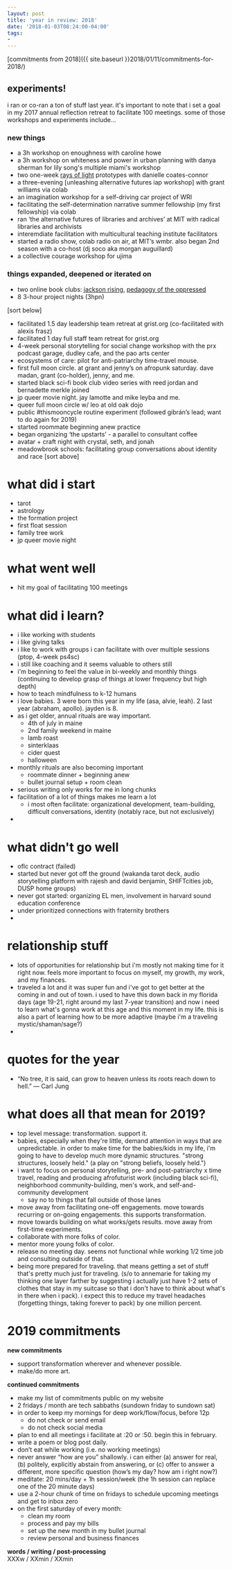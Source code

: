 ```yaml
---
layout: post
title: 'year in review: 2018'
date: '2018-01-03T08:24:00-04:00'
tags:
- 
--- 
```


[commitments from 2018]({{ site.baseurl }}2018/01/11/commitments-for-2018/)

## experiments!

i ran or co-ran a ton of stuff last year. it's important to note that i set a goal in my 2017 annual reflection retreat to facilitate 100 meetings. some of those workshops and experiments include...

### new things

* a 3h workshop on enoughness with caroline howe
* a 3h workshop on whiteness and power in urban planning with danya sherman for lily song's multiple miami's workshop
* two one-week [rays of light]() prototypes with danielle coates-connor
* a three-evening [unleashing alternative futures iap workshop] with grant williams via colab
* an imagination workshop for a self-driving car project of WRI
* facilitating the self-determination narrative summer fellowship (my first fellowship) via colab
* ran ‘the alternative futures of libraries and archives’ at MIT with radical libraries and archivists
* interemdiate facilitation with multicultural teaching institute facilitators
* started a radio show, colab radio on air, at MIT’s wmbr. also began 2nd season with a co-host (dj soco aka morgan auguillard)
* a collective courage workshop for ujima


### things expanded, deepened or iterated on

* two online book clubs: [jackson rising](), [pedagogy of the oppressed]()
* 8 3-hour project nights (3hpn)

[sort below]
* facilitated 1.5 day leadership team retreat at grist.org (co-facilitated with alexis frasz)
* facilitated 1 day full staff team retreat for grist.org
* 4-week personal storytelling for social change workshop with the prx podcast garage, dudley cafe, and the pao arts center
* ecosystems of care: pilot for anti-patriarchy time-travel mouse.
* first full moon circle. at grant and jenny’s on afropunk saturday. dave madan, grant (co-holder), jenny, and me.
* started black sci-fi book club video series with reed jordan and bernadette merkle joined
* jp queer movie night. jay lamotte and mike leyba and me.
* queer full moon circle w/ leo at old oak dojo
* public #thismooncycle routine experiment (followed gibrán’s lead; want to do again for 2019)
* started roommate beginning anew practice
* began organizing ‘the upstarts’ - a parallel to consultant coffee
* avatar + craft night with crystal, seth, and jonah
* meadowbrook schools: facilitating group conversations about identity and race
[sort above]






# what did i start

* tarot
* astrology
* the formation project
* first float session
* family tree work
* jp queer movie night

# what went well


* hit my goal of facilitating 100 meetings

# what did i learn? 

* i like working with students
* i like giving talks
* i like to work with groups i can facilitate with over multiple sessions (ptop, 4-week ps4sc)
* i still like coaching and it seems valuable to others still 
* i'm beginning to feel the value in bi-weekly and monthly things (continuing to develop grasp of things at lower frequency but high depth)
* how to teach mindfulness to k-12 humans
* i love babies. 3 were born this year in my life (asa, alvie, leah). 2 last year (abraham, apollo). jayden is 8.
* as i get older, annual rituals are way important. 
    - 4th of july in maine
    - 2nd family weekend in maine
    - lamb roast
    - sinterklaas
    - cider quest
    - halloween
* monthly rituals are also becoming important
    - roommate dinner + beginning anew
    - bullet journal setup + room clean
* serious writing only works for me in long chunks
* facilitation of a lot of things makes me learn a lot
    - i most often facilitate: organizational development, team-building, difficult conversations, identity (notably race, but not exclusively)
* 
    

# what didn't go well

* oflc contract (failed)
* started but never got off the ground (wakanda tarot deck, audio storytelling platform with rajesh and david benjamin, SHIFTcities job, DUSP home groups)
* never got started: organizing EL men, involvement in harvard sound education conference
* under prioritized connections with fraternity brothers
* 



# relationship stuff 

* lots of opportunities for relationship but i'm mostly not making time for it right now. feels more important to focus on myself, my growth, my work, and my finances.
* traveled a lot and it was super fun and i've got to get better at the coming in and out of town. i used to have this down back in my florida days (age 19-21, right around my last 7-year transition) and now i need to learn what's gonna work at this age and this moment in my life. this is also a part of learning how to be more adaptive (maybe i'm a traveling mystic/shaman/sage?)
* 

# quotes for the year

* “No tree, it is said, can grow to heaven unless its roots reach down to hell.”  ― Carl Jung

# what does all that mean for 2019?

* top level message: transformation. support it. 
* babies, especially when they're little, demand attention in ways that are unpredictable. in order to make time for the babies/kids in my life, i'm going to have to develop much more dynamic structures. "strong structures, loosely held." (a play on "strong beliefs, loosely held.")
* i want to focus on personal storytelling, pre- and post-patriarchy x time travel, reading and producing afrofuturist work (including black sci-fi), neighborhood community-building, men's work, and self-and-community development
    - say no to things that fall outside of those lanes
* move away from facilitating one-off engagements. move towards recurring or on-going engagements. this supports transformation. 
* move towards building on what works/gets results. move away from first-time experiments. 
* collaborate with more folks of color. 
* mentor more young folks of color.
* release no meeting day. seems not functional while working 1/2 time job and consulting outside of that.
* being more prepared for traveling. that means getting a set of stuff that's pretty much just for traveling. (s/o to annemarie for taking my thinking one layer farther by suggesting i actually just have 1-2 sets of clothes that stay in my suitcase so that i don't have to think about what's in there when i pack). i expect this to reduce my travel headaches (forgetting things, taking forever to pack) by one million percent.


# 2019 commitments

**new commitments**

* support transformation wherever and whenever possible.
* make/do more art.

**continued commitments**

* make my list of commitments public on my website
* 2 fridays / month are tech sabbaths (sundown friday to sundown sat)
* in order to keep my mornings for deep work/flow/focus, before 12p
    - do not check or send email
    - do not check social media
* plan to end all meetings i facilitate at :20 or :50. begin this in february.
* write a poem or blog post daily.
* don’t eat while working (i.e. no working meetings)
* never answer “how are you” shallowly. i can either (a) answer for real, (b) politely, explicitly abstain from answering, or (c) offer to answer a different, more specific question (how’s my day? how am i right now?)
* meditate: 20 mins/day + 1h session/week (the 1h session can replace one of the 20 minute days)
* use a 2-hour chunk of time on fridays to schedule upcoming meetings and get to inbox zero
* on the first saturday of every month:
    * clean my room
    * process and pay my bills
    * set up the new month in my bullet journal
    * review personal and business finances


<!-- hyperlink bank -->


<!-- &#042; = asterisk -->
<!-- &#039; = single quote '-->

**words / writing / post-processing**  
XXXw / XXmin / XXmin